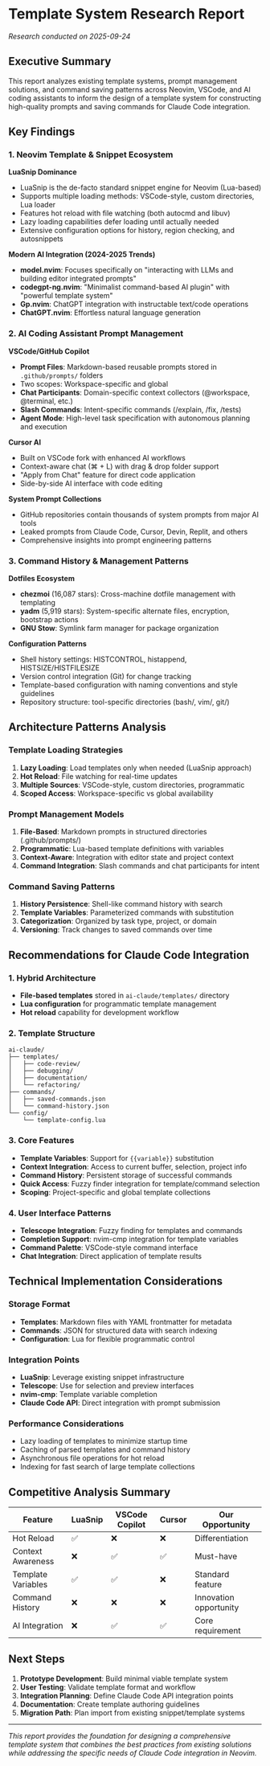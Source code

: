 # Template System Research Report
*Research conducted on 2025-09-24*

## Executive Summary

This report analyzes existing template systems, prompt management solutions, and command saving patterns across Neovim, VSCode, and AI coding assistants to inform the design of a template system for constructing high-quality prompts and saving commands for Claude Code integration.

## Key Findings

### 1. Neovim Template & Snippet Ecosystem

**LuaSnip Dominance**
- LuaSnip is the de-facto standard snippet engine for Neovim (Lua-based)
- Supports multiple loading methods: VSCode-style, custom directories, Lua loader
- Features hot reload with file watching (both autocmd and libuv)
- Lazy loading capabilities defer loading until actually needed
- Extensive configuration options for history, region checking, and autosnippets

**Modern AI Integration (2024-2025 Trends)**
- **model.nvim**: Focuses specifically on "interacting with LLMs and building editor integrated prompts"
- **codegpt-ng.nvim**: "Minimalist command-based AI plugin" with "powerful template system"
- **Gp.nvim**: ChatGPT integration with instructable text/code operations
- **ChatGPT.nvim**: Effortless natural language generation

### 2. AI Coding Assistant Prompt Management

**VSCode/GitHub Copilot**
- **Prompt Files**: Markdown-based reusable prompts stored in `.github/prompts/` folders
- Two scopes: Workspace-specific and global
- **Chat Participants**: Domain-specific context collectors (@workspace, @terminal, etc.)
- **Slash Commands**: Intent-specific commands (/explain, /fix, /tests)
- **Agent Mode**: High-level task specification with autonomous planning and execution

**Cursor AI**
- Built on VSCode fork with enhanced AI workflows
- Context-aware chat (⌘ + L) with drag & drop folder support
- "Apply from Chat" feature for direct code application
- Side-by-side AI interface with code editing

**System Prompt Collections**
- GitHub repositories contain thousands of system prompts from major AI tools
- Leaked prompts from Claude Code, Cursor, Devin, Replit, and others
- Comprehensive insights into prompt engineering patterns

### 3. Command History & Management Patterns

**Dotfiles Ecosystem**
- **chezmoi** (16,087 stars): Cross-machine dotfile management with templating
- **yadm** (5,919 stars): System-specific alternate files, encryption, bootstrap actions
- **GNU Stow**: Symlink farm manager for package organization

**Configuration Patterns**
- Shell history settings: HISTCONTROL, histappend, HISTSIZE/HISTFILESIZE
- Version control integration (Git) for change tracking
- Template-based configuration with naming conventions and style guidelines
- Repository structure: tool-specific directories (bash/, vim/, git/)

## Architecture Patterns Analysis

### Template Loading Strategies
1. **Lazy Loading**: Load templates only when needed (LuaSnip approach)
2. **Hot Reload**: File watching for real-time updates
3. **Multiple Sources**: VSCode-style, custom directories, programmatic
4. **Scoped Access**: Workspace-specific vs global availability

### Prompt Management Models
1. **File-Based**: Markdown prompts in structured directories (.github/prompts/)
2. **Programmatic**: Lua-based template definitions with variables
3. **Context-Aware**: Integration with editor state and project context
4. **Command Integration**: Slash commands and chat participants for intent

### Command Saving Patterns
1. **History Persistence**: Shell-like command history with search
2. **Template Variables**: Parameterized commands with substitution
3. **Categorization**: Organized by task type, project, or domain
4. **Versioning**: Track changes to saved commands over time

## Recommendations for Claude Code Integration

### 1. Hybrid Architecture
- **File-based templates** stored in `ai-claude/templates/` directory
- **Lua configuration** for programmatic template management
- **Hot reload** capability for development workflow

### 2. Template Structure
```
ai-claude/
├── templates/
│   ├── code-review/
│   ├── debugging/
│   ├── documentation/
│   └── refactoring/
├── commands/
│   ├── saved-commands.json
│   └── command-history.json
└── config/
    └── template-config.lua
```

### 3. Core Features
- **Template Variables**: Support for `{{variable}}` substitution
- **Context Integration**: Access to current buffer, selection, project info
- **Command History**: Persistent storage of successful commands
- **Quick Access**: Fuzzy finder integration for template/command selection
- **Scoping**: Project-specific and global template collections

### 4. User Interface Patterns
- **Telescope Integration**: Fuzzy finding for templates and commands
- **Completion Support**: nvim-cmp integration for template variables
- **Command Palette**: VSCode-style command interface
- **Chat Integration**: Direct application of template results

## Technical Implementation Considerations

### Storage Format
- **Templates**: Markdown files with YAML frontmatter for metadata
- **Commands**: JSON for structured data with search indexing
- **Configuration**: Lua for flexible programmatic control

### Integration Points
- **LuaSnip**: Leverage existing snippet infrastructure
- **Telescope**: Use for selection and preview interfaces
- **nvim-cmp**: Template variable completion
- **Claude Code API**: Direct integration with prompt submission

### Performance Considerations
- Lazy loading of templates to minimize startup time
- Caching of parsed templates and command history
- Asynchronous file operations for hot reload
- Indexing for fast search of large template collections

## Competitive Analysis Summary

| Feature | LuaSnip | VSCode Copilot | Cursor | Our Opportunity |
|---------|---------|----------------|---------|-----------------|
| Hot Reload | ✅ | ❌ | ❌ | Differentiation |
| Context Awareness | ❌ | ✅ | ✅ | Must-have |
| Template Variables | ✅ | ✅ | ❌ | Standard feature |
| Command History | ❌ | ❌ | ❌ | Innovation opportunity |
| AI Integration | ❌ | ✅ | ✅ | Core requirement |

## Next Steps

1. **Prototype Development**: Build minimal viable template system
2. **User Testing**: Validate template format and workflow
3. **Integration Planning**: Define Claude Code API integration points
4. **Documentation**: Create template authoring guidelines
5. **Migration Path**: Plan import from existing snippet/template systems

---
*This report provides the foundation for designing a comprehensive template system that combines the best practices from existing solutions while addressing the specific needs of Claude Code integration in Neovim.*